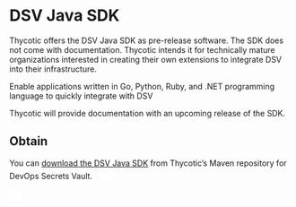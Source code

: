 ﻿[title]: # (DSV Java SDK)
[tags]: # (DevOps Secrets Vault,DSV,)
[priority]: # (2500)

# DSV Java SDK

Thycotic offers the DSV Java SDK as pre-release software. The SDK does not come with documentation. Thycotic intends it for technically mature organizations interested in creating their own extensions to integrate DSV into their infrastructure.

Enable applications written in Go, Python, Ruby, and .NET programming language to quickly integrate with DSV 

Thycotic will provide documentation with an upcoming release of the SDK.

## Obtain

You can [download the DSV Java SDK](https://mvnrepository.com/artifact/com.thycotic/devops-secrets-vault-sdk/1.0.1) from Thycotic’s Maven repository for DevOps Secrets Vault.
 
![](./images/spacer.png)

![](./images/spacer.png)

